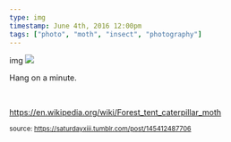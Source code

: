 ```yaml
---
type: img
timestamp: June 4th, 2016 12:00pm
tags: ["photo", "moth", "insect", "photography"]
---
```

img
<img src="https://saturdayxiii.github.io/media/145412487706.jpg"/>
                                                                                          
Hang on a minute.

<br/>

<a href="https://en.wikipedia.org/wiki/Forest_tent_caterpillar_moth" target="_blank">https://en.wikipedia.org/wiki/Forest_tent_caterpillar_moth</a><br/>
 
                                    
                
                
                
                
                                
<small>source: https://saturdayxiii.tumblr.com/post/145412487706</small>